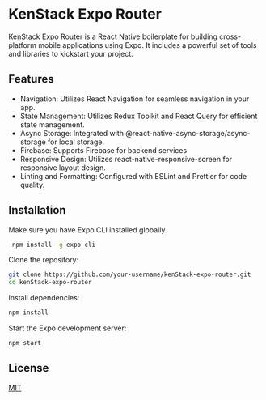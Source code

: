 # KenStack Expo Router

KenStack Expo Router is a React Native boilerplate for building cross-platform mobile applications using Expo. It includes a powerful set of tools and libraries to kickstart your project.

## Features

- Navigation: Utilizes React Navigation for seamless navigation in your app.
- State Management: Utilizes Redux Toolkit and React Query for efficient state management.
- Async Storage: Integrated with @react-native-async-storage/async-storage for local storage.
- Firebase: Supports Firebase for backend services
- Responsive Design: Utilizes react-native-responsive-screen for responsive layout design.
- Linting and Formatting: Configured with ESLint and Prettier for code quality.

## Installation

Make sure you have Expo CLI installed globally.

```bash
 npm install -g expo-cli
```

Clone the repository:

```bash
git clone https://github.com/your-username/kenStack-expo-router.git
cd kenStack-expo-router
```

Install dependencies:

```bash
npm install
```

Start the Expo development server:

```bash
npm start
```

## License

[MIT](https://choosealicense.com/licenses/mit/)
